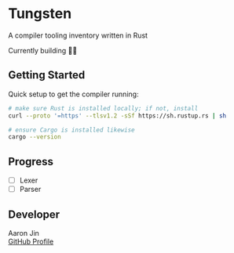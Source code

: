 # Tungsten

A compiler tooling inventory written in Rust

Currently building 👷‍♂️

## Getting Started

Quick setup to get the compiler running:

```bash
# make sure Rust is installed locally; if not, install
curl --proto '=https' --tlsv1.2 -sSf https://sh.rustup.rs | sh

# ensure Cargo is installed likewise
cargo --version
```

## Progress
- [ ] Lexer
- [ ] Parser

## Developer

Aaron Jin  
[GitHub Profile](https://github.com/aaronkjin)